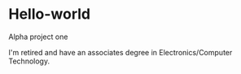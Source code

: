 # Hello-world

Alpha project one

I'm retired and have an associates degree in Electronics/Computer Technology.
